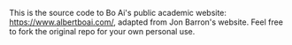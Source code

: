 This is the source code to Bo Ai's public academic website: https://www.albertboai.com/, adapted from Jon Barron's website. 
Feel free to fork the original repo for your own personal use.
